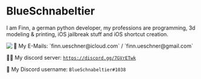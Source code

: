 # BlueSchnabeltier
I am Finn, a german python developer, my professions are programming, 3d modeling & printing, iOS jailbreak stuff and iOS shortcut creation.

<picture>
  <img align="left" src="https://github-readme-stats.vercel.app/api?username=BlueSchnabeltier&theme=radical" style="float: left;"/>
</picture>

<p align="right"></p>
📧 My E-Mails: `finn.ueschner@icloud.com` / `finn.ueschner@gmail.com`

👨‍💻 My discord server: [`https://discord.gg/7GVrETwk`](https://discord.gg/7GVrETwk)

💬 My Discord username: `BlueSchnabeltier#1038`
<div class="clear"></div>
